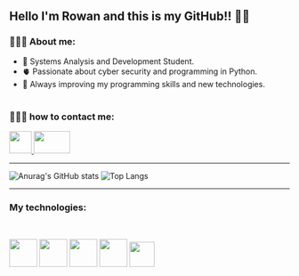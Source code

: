 ## Hello I'm Rowan and this is my GitHub!! 👋🏼


### 🧑🏽‍💻 About me:

- 📖 Systems Analysis and Development Student.
- 🫀 Passionate about cyber security and programming in Python.
- 🚀 Always improving my programming skills and new technologies.
<br><br>

### 🙋🏽‍♂️ how to contact me:
<a href="https://www.linkedin.com/in/rowanlima/">
<img height="40" width="40" src="https://cdn.jsdelivr.net/gh/devicons/devicon/icons/linkedin/linkedin-original.svg" />
</a>

<a href="mailto:rowanlima18@gmail.com" target="_blank">
<img height="40" width="65" src="https://1000marcas.net/wp-content/uploads/2019/11/logo-Gmail-1.png" />
</a>

---
![Anurag's GitHub stats](https://github-readme-stats.vercel.app/api?username=RowanLima&show_icons=true&theme=graywhite)
![Top Langs](https://github-readme-stats.vercel.app/api/top-langs/?username=RowanLima&layout=compact&theme=graywhite)

----
### My technologies:
<br>
<p>
<img height="50" width="50" src="https://cdn.jsdelivr.net/gh/devicons/devicon/icons/html5/html5-original-wordmark.svg" />
<img height="50" width="50" src="https://cdn.jsdelivr.net/gh/devicons/devicon/icons/css3/css3-original-wordmark.svg" />
<img height="50" width="50" src="https://cdn.jsdelivr.net/gh/devicons/devicon/icons/python/python-original.svg" />
           
<img height="50" width="50" src="https://cdn.jsdelivr.net/gh/devicons/devicon/icons/linux/linux-original.svg" />
<img height="45" width="45" src="https://cdn.jsdelivr.net/gh/devicons/devicon/icons/vscode/vscode-original.svg" />          
</p>          
